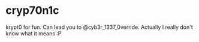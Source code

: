 # cryp70n1c
krypt0 for fun. Can lead you to @cyb3r_1337_0verride. Actually I really don't know what it means :P
